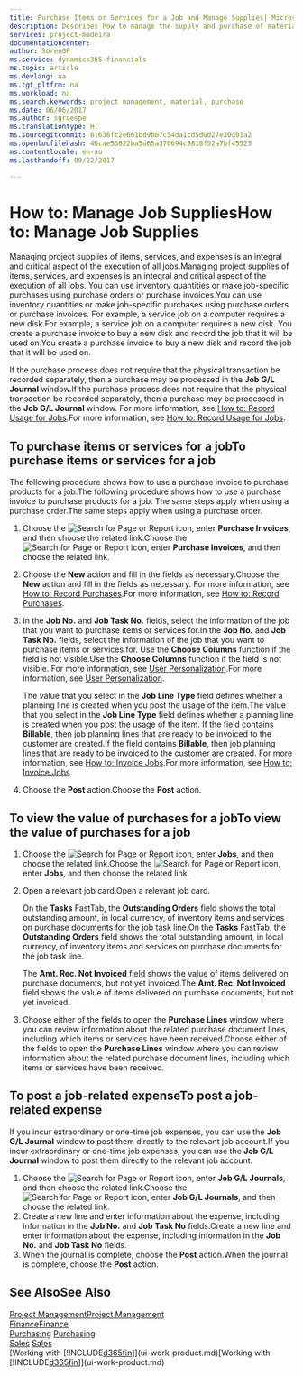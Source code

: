 ```yaml
---
title: Purchase Items or Services for a Job and Manage Supplies| Microsoft Docs
description: Describes how to manage the supply and purchase of material and services to jobs.
services: project-madeira
documentationcenter: 
author: SorenGP
ms.service: dynamics365-financials
ms.topic: article
ms.devlang: na
ms.tgt_pltfrm: na
ms.workload: na
ms.search.keywords: project management, material, purchase
ms.date: 06/06/2017
ms.author: sgroespe
ms.translationtype: HT
ms.sourcegitcommit: 81636fc2e661bd9b07c54da1cd5d0d27e30d01a2
ms.openlocfilehash: 46cae53022ba5d65a370694c9818f52a7bf45525
ms.contentlocale: en-au
ms.lasthandoff: 09/22/2017

---
```

# <a name="how-to-manage-job-supplies"></a><span data-ttu-id="caf9c-103">How to: Manage Job Supplies</span><span class="sxs-lookup"><span data-stu-id="caf9c-103">How to: Manage Job Supplies</span></span>
<span data-ttu-id="caf9c-104">Managing project supplies of items, services, and expenses is an integral and critical aspect of the execution of all jobs.</span><span class="sxs-lookup"><span data-stu-id="caf9c-104">Managing project supplies of items, services, and expenses is an integral and critical aspect of the execution of all jobs.</span></span> <span data-ttu-id="caf9c-105">You can use inventory quantities or make job-specific purchases using purchase orders or purchase invoices.</span><span class="sxs-lookup"><span data-stu-id="caf9c-105">You can use inventory quantities or make job-specific purchases using purchase orders or purchase invoices.</span></span> <span data-ttu-id="caf9c-106">For example, a service job on a computer requires a new disk.</span><span class="sxs-lookup"><span data-stu-id="caf9c-106">For example, a service job on a computer requires a new disk.</span></span> <span data-ttu-id="caf9c-107">You create a purchase invoice to buy a new disk and record the job that it will be used on.</span><span class="sxs-lookup"><span data-stu-id="caf9c-107">You create a purchase invoice to buy a new disk and record the job that it will be used on.</span></span>

<span data-ttu-id="caf9c-108">If the purchase process does not require that the physical transaction be recorded separately, then a purchase may be processed in the **Job G/L Journal** window.</span><span class="sxs-lookup"><span data-stu-id="caf9c-108">If the purchase process does not require that the physical transaction be recorded separately, then a purchase may be processed in the **Job G/L Journal** window.</span></span> <span data-ttu-id="caf9c-109">For more information, see [How to: Record Usage for Jobs](projects-how-record-job-usage.md).</span><span class="sxs-lookup"><span data-stu-id="caf9c-109">For more information, see [How to: Record Usage for Jobs](projects-how-record-job-usage.md).</span></span>

## <a name="to-purchase-items-or-services-for-a-job"></a><span data-ttu-id="caf9c-110">To purchase items or services for a job</span><span class="sxs-lookup"><span data-stu-id="caf9c-110">To purchase items or services for a job</span></span>
<span data-ttu-id="caf9c-111">The following procedure shows how to use a purchase invoice to purchase products for a job.</span><span class="sxs-lookup"><span data-stu-id="caf9c-111">The following procedure shows how to use a purchase invoice to purchase products for a job.</span></span> <span data-ttu-id="caf9c-112">The same steps apply when using a purchase order.</span><span class="sxs-lookup"><span data-stu-id="caf9c-112">The same steps apply when using a purchase order.</span></span>  

1. <span data-ttu-id="caf9c-113">Choose the ![Search for Page or Report](media/ui-search/search_small.png "Search for Page or Report icon") icon, enter **Purchase Invoices**, and then choose the related link.</span><span class="sxs-lookup"><span data-stu-id="caf9c-113">Choose the ![Search for Page or Report](media/ui-search/search_small.png "Search for Page or Report icon") icon, enter **Purchase Invoices**, and then choose the related link.</span></span>  
2. <span data-ttu-id="caf9c-114">Choose the **New** action and fill in the fields as necessary.</span><span class="sxs-lookup"><span data-stu-id="caf9c-114">Choose the **New** action and fill in the fields as necessary.</span></span> <span data-ttu-id="caf9c-115">For more information, see [How to: Record Purchases](purchasing-how-record-purchases.md).</span><span class="sxs-lookup"><span data-stu-id="caf9c-115">For more information, see [How to: Record Purchases](purchasing-how-record-purchases.md).</span></span>
3. <span data-ttu-id="caf9c-116">In the **Job No.** and **Job Task No.** fields, select the information of the job that you want to purchase items or services for.</span><span class="sxs-lookup"><span data-stu-id="caf9c-116">In the **Job No.** and **Job Task No.** fields, select the information of the job that you want to purchase items or services for.</span></span> <span data-ttu-id="caf9c-117">Use the **Choose Columns** function if the field is not visible.</span><span class="sxs-lookup"><span data-stu-id="caf9c-117">Use the **Choose Columns** function if the field is not visible.</span></span> <span data-ttu-id="caf9c-118">For more information, see [User Personalization](ui-user-personalization.md).</span><span class="sxs-lookup"><span data-stu-id="caf9c-118">For more information, see [User Personalization](ui-user-personalization.md).</span></span>

    <span data-ttu-id="caf9c-119">The value that you select in the **Job Line Type** field defines whether a planning line is created when you post the usage of the item.</span><span class="sxs-lookup"><span data-stu-id="caf9c-119">The value that you select in the **Job Line Type** field defines whether a planning line is created when you post the usage of the item.</span></span> <span data-ttu-id="caf9c-120">If the field contains **Billable**, then job planning lines that are ready to be invoiced to the customer are created.</span><span class="sxs-lookup"><span data-stu-id="caf9c-120">If the field contains **Billable**, then job planning lines that are ready to be invoiced to the customer are created.</span></span> <span data-ttu-id="caf9c-121">For more information, see [How to: Invoice Jobs](projects-how-invoice-jobs.md).</span><span class="sxs-lookup"><span data-stu-id="caf9c-121">For more information, see [How to: Invoice Jobs](projects-how-invoice-jobs.md).</span></span>
4. <span data-ttu-id="caf9c-122">Choose the **Post** action.</span><span class="sxs-lookup"><span data-stu-id="caf9c-122">Choose the **Post** action.</span></span>

## <a name="to-view-the-value-of-purchases-for-a-job"></a><span data-ttu-id="caf9c-123">To view the value of purchases for a job</span><span class="sxs-lookup"><span data-stu-id="caf9c-123">To view the value of purchases for a job</span></span>
1. <span data-ttu-id="caf9c-124">Choose the ![Search for Page or Report](media/ui-search/search_small.png "Search for Page or Report icon") icon, enter **Jobs**, and then choose the related link.</span><span class="sxs-lookup"><span data-stu-id="caf9c-124">Choose the ![Search for Page or Report](media/ui-search/search_small.png "Search for Page or Report icon") icon, enter **Jobs**, and then choose the related link.</span></span>
2. <span data-ttu-id="caf9c-125">Open a relevant job card.</span><span class="sxs-lookup"><span data-stu-id="caf9c-125">Open a relevant job card.</span></span>

    <span data-ttu-id="caf9c-126">On the **Tasks** FastTab, the **Outstanding Orders** field shows the total outstanding amount, in local currency, of inventory items and services on purchase documents for the job task line.</span><span class="sxs-lookup"><span data-stu-id="caf9c-126">On the **Tasks** FastTab, the **Outstanding Orders** field shows the total outstanding amount, in local currency, of inventory items and services on purchase documents for the job task line.</span></span>  

    <span data-ttu-id="caf9c-127">The **Amt. Rec. Not Invoiced** field shows the value of items delivered on purchase documents, but not yet invoiced.</span><span class="sxs-lookup"><span data-stu-id="caf9c-127">The **Amt. Rec. Not Invoiced** field shows the value of items delivered on purchase documents, but not yet invoiced.</span></span>  
3. <span data-ttu-id="caf9c-128">Choose either of the fields to open the **Purchase Lines** window where you can review information about the related purchase document lines, including which items or services have been received.</span><span class="sxs-lookup"><span data-stu-id="caf9c-128">Choose either of the fields to open the **Purchase Lines** window where you can review information about the related purchase document lines, including which items or services have been received.</span></span>

## <a name="to-post-a-job-related-expense"></a><span data-ttu-id="caf9c-129">To post a job-related expense</span><span class="sxs-lookup"><span data-stu-id="caf9c-129">To post a job-related expense</span></span>
<span data-ttu-id="caf9c-130">If you incur extraordinary or one-time job expenses, you can use the **Job G/L Journal** window to post them directly to the relevant job account.</span><span class="sxs-lookup"><span data-stu-id="caf9c-130">If you incur extraordinary or one-time job expenses, you can use the **Job G/L Journal** window to post them directly to the relevant job account.</span></span>

1. <span data-ttu-id="caf9c-131">Choose the ![Search for Page or Report](media/ui-search/search_small.png "Search for Page or Report icon") icon, enter **Job G/L Journals**, and then choose the related link.</span><span class="sxs-lookup"><span data-stu-id="caf9c-131">Choose the ![Search for Page or Report](media/ui-search/search_small.png "Search for Page or Report icon") icon, enter **Job G/L Journals**, and then choose the related link.</span></span>  
2. <span data-ttu-id="caf9c-132">Create a new line and enter information about the expense, including information in the **Job No.** and **Job Task No** fields.</span><span class="sxs-lookup"><span data-stu-id="caf9c-132">Create a new line and enter information about the expense, including information in the **Job No.** and **Job Task No** fields.</span></span>  
3. <span data-ttu-id="caf9c-133">When the journal is complete, choose the **Post** action.</span><span class="sxs-lookup"><span data-stu-id="caf9c-133">When the journal is complete, choose the **Post** action.</span></span>

## <a name="see-also"></a><span data-ttu-id="caf9c-134">See Also</span><span class="sxs-lookup"><span data-stu-id="caf9c-134">See Also</span></span>
[<span data-ttu-id="caf9c-135">Project Management</span><span class="sxs-lookup"><span data-stu-id="caf9c-135">Project Management</span></span>](projects-manage-projects.md)  
[<span data-ttu-id="caf9c-136">Finance</span><span class="sxs-lookup"><span data-stu-id="caf9c-136">Finance</span></span>](finance.md)  
<span data-ttu-id="caf9c-137">[Purchasing](purchasing-manage-purchasing.md)       </span><span class="sxs-lookup"><span data-stu-id="caf9c-137">[Purchasing](purchasing-manage-purchasing.md)       </span></span>  
<span data-ttu-id="caf9c-138">[Sales](sales-manage-sales.md)    </span><span class="sxs-lookup"><span data-stu-id="caf9c-138">[Sales](sales-manage-sales.md)    </span></span>  
<span data-ttu-id="caf9c-139">[Working with [!INCLUDE[d365fin](includes/d365fin_md.md)]](ui-work-product.md)</span><span class="sxs-lookup"><span data-stu-id="caf9c-139">[Working with [!INCLUDE[d365fin](includes/d365fin_md.md)]](ui-work-product.md)</span></span>  

